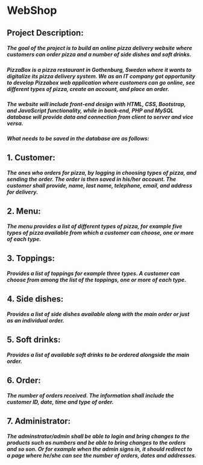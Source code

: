 # WebShop

## Project Description:  

##### The goal of the project is to build an online pizza delivery website where customers can order pizza and a number of side dishes and soft drinks.  

##### PizzaBox is a pizza restaurant in Gothenburg, Sweden where it wants to digitalize its pizza delivery system. We as an IT company got opportunity to develop Pizzabox web application where customers can go online, see different types of pizza, create an account, and place an order.

##### The website will include front-end design with HTML, CSS, Bootstrap, and JavaScript functionality, while in back-end, PHP and MySQL database will provide data and connection from client to server and vice versa.  

##### What needs to be saved in the database are as follows: 

## 1. Customer:  

##### The ones who orders for pizza, by logging in choosing types of pizza, and sending the order. The order is then saved in his/her account. The customer shall provide, name, last name, telephone, email, and address for delivery.   

## 2. Menu: 

##### The menu provides a list of different types of pizza, for example five types of pizza available from which a customer can choose, one or more of each type.   

## 3. Toppings: 

##### Provides a list of toppings for example three types. A customer can choose from among the list of the toppings, one or more of each type.  

## 4. Side dishes: 

##### Provides a list of side dishes available along with the main order or just as an individual order.  

## 5. Soft drinks: 

##### Provides a list of available soft drinks to be ordered alongside the main order. 

## 6. Order: 

##### The number of orders received. The information shall include the customer ID, date, time and type of order.   

## 7. Administrator: 

##### The adminstrator/admin shall be able to login and bring changes to the products such as numbers and be able to bring changes to the orders and so son. Or for example when the admin signs in, it should redirect to a page where he/she can see the number of orders, dates and addresses.  

 

 

